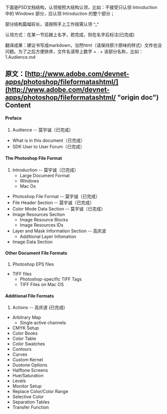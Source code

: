 下面是PSD文档结构，认领按照大结构认领，比如：不接受只认领 Introduction 中的 Windows 部分，应认领 Introduction 的整个部分；

部分结构篇幅较长，请按照手上工作按需认领 ^_^

认领方式：在某一节后跟上名字，若完成，则在名字后标注(已完成)

翻译成果：建议书写成markdown，当然html（请保持原汁原味的样式）文件也没问题。为了之后方便排序，文件名请带上数字 + . + 该部分名称，比如：1.Audience.md

原文：[http://www.adobe.com/devnet-apps/photoshop/fileformatashtml/](http://www.adobe.com/devnet-apps/photoshop/fileformatashtml/ "origin doc")
Content
-

#### Preface ####
1. Audience -- 莫宇诚（已完成）
- What is in this document（已完成）
- SDK User to User Forum（已完成）

#### The Photoshop File Format ####
1. Introduction -- 莫宇诚（已完成）
	- Large Document Format
	- Windows
	- Mac Os
- Photoshop File Format -- 莫宇诚（已完成）
- File Header Section -- 莫宇诚（已完成）
- Color Mode Data Section -- 莫宇诚（已完成）
- Image Resources Section
	- Image Resource Blocks
	- Image Resources IDs
- Layer and Mask Information Section -- 高庆波
	- Additional Layer Infomation
- Image Data Section

#### Other Document File Formats ####
1. Photoshop EPS files
- TIFF files
	- Photoshop-specific TIFF Tags
	- TIFF Files on Mac OS

#### Additional File Formats ####
1. Actions -- 高庆波 (已完成)
- Arbitrary Map
	- Single active channels
- CMYK Setup
- Color Books
- Color Table
- Color Swatches
- Contours
- Curves
- Custom Kernel
- Duotone Options
- Halftone Screens
- Hue/Saturation
- Levels
- Monitor Setup
- Replace Color/Color Range
- Selective Color
- Separation Tables
- Transfer Function